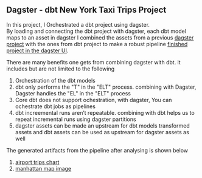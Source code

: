 ## Dagster - dbt New York Taxi Trips Project  
In this project, I Orchestrated a dbt project using dagster.  
By loading and connecting the dbt project with dagster, each dbt model maps to an asset in dagster
I combined the assets from a previous [dagster project](https://github.com/Abdulshakur54/NY-Taxi-Trips-) with the ones from dbt project to make a robust pipeline [finished project in the dagster UI](https://drive.google.com/file/d/1uLf1xotQuXTHD21v-184-J_pPGD68RKf/view?usp=sharing).

There are many benefits one gets from combining dagster with dbt. it includes but are not limited to the following    
1. Orchestration of the dbt models   
2. dbt only performs the "T" in the "ELT" process. combining with Dagster, Dagster handles the "EL" in the "ELT" process  
3. Core dbt does not support ochestration, with dagster, You can ochestrate dbt jobs as pipelines
4. dbt increemental runs aren’t repeatable. combining with dbt helps us to repeat incremental runs using dagster partitions
5. dagster assets can be made an upstream for dbt models transformed assets and dbt assets can be used as upstream for dagster assets as well  
  
The generated artifacts from the pipeline after analysing is shown below
1. [airport trips chart](./data/outputs/airport_trips.png)
2. [manhattan map image](./data/outputs/manhattan_map.png)


